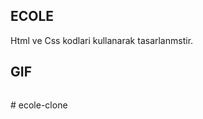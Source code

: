 ##  ECOLE 

Html ve Css kodlari kullanarak tasarlanmstir.

## GIF

<img scr="ecole.gif" />

#   e c o l e - c l o n e  
 